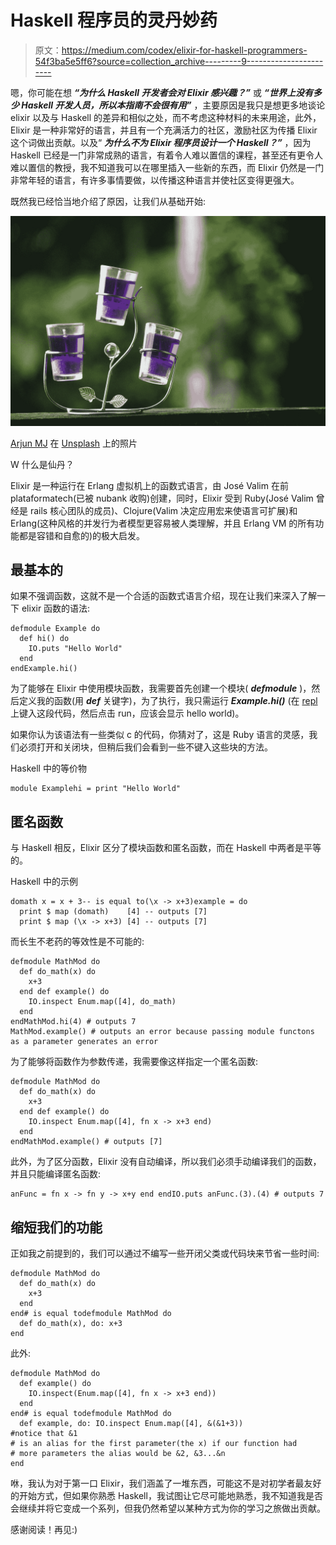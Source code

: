 # Haskell 程序员的灵丹妙药

> 原文：<https://medium.com/codex/elixir-for-haskell-programmers-54f3ba5e5ff6?source=collection_archive---------9----------------------->

嗯，你可能在想 ***“为什么 Haskell 开发者会对 Elixir 感兴趣？”*** 或 ***“世界上没有多少 Haskell 开发人员，所以本指南不会很有用”*** ，主要原因是我只是想更多地谈论 elixir 以及与 Haskell 的差异和相似之处，而不考虑这种材料的未来用途，此外，Elixir 是一种非常好的语言，并且有一个充满活力的社区，激励社区为传播 Elixir 这个词做出贡献。以及“ ***为什么不为 Elixir 程序员设计一个 Haskell？”*** ，因为 Haskell 已经是一门非常成熟的语言，有着令人难以置信的课程，甚至还有更令人难以置信的教授，我不知道我可以在哪里插入一些新的东西，而 Elixir 仍然是一门非常年轻的语言，有许多事情要做，以传播这种语言并使社区变得更强大。

既然我已经恰当地介绍了原因，让我们从基础开始:

![](img/beb24cc3af9cc0f6df50fcb317f8c2ec.png)

[Arjun MJ](https://unsplash.com/@arjun_mj?utm_source=medium&utm_medium=referral) 在 [Unsplash](https://unsplash.com?utm_source=medium&utm_medium=referral) 上的照片

W 什么是仙丹？

Elixir 是一种运行在 Erlang 虚拟机上的函数式语言，由 José Valim 在前 plataformatech(已被 nubank 收购)创建，同时，Elixir 受到 Ruby(José Valim 曾经是 rails 核心团队的成员)、Clojure(Valim 决定应用宏来使语言可扩展)和 Erlang(这种风格的并发行为者模型更容易被人类理解，并且 Erlang VM 的所有功能都是容错和自愈的)的极大启发。

## 最基本的

如果不强调函数，这就不是一个合适的函数式语言介绍，现在让我们来深入了解一下 elixir 函数的语法:

```
defmodule Example do 
  def hi() do 
    IO.puts "Hello World"
  end
endExample.hi()
```

为了能够在 Elixir 中使用模块函数，我需要首先创建一个模块( ***defmodule*** )，然后定义我的函数(用 ***def*** 关键字)，为了执行，我只需运行 ***Example.hi()*** (在 [repl](https://replit.com/languages/elixir) 上键入这段代码，然后点击 run，应该会显示 hello world)。

如果你认为该语法有一些类似 c 的代码，你猜对了，这是 Ruby 语言的灵感，我们必须打开和关闭块，但稍后我们会看到一些不键入这些块的方法。

Haskell 中的等价物

```
module Examplehi = print "Hello World"
```

## 匿名函数

与 Haskell 相反，Elixir 区分了模块函数和匿名函数，而在 Haskell 中两者是平等的。

Haskell 中的示例

```
domath x = x + 3-- is equal to(\x -> x+3)example = do
  print $ map (domath)    [4] -- outputs [7]
  print $ map (\x -> x+3) [4] -- outputs [7]
```

而长生不老药的等效性是不可能的:

```
defmodule MathMod do 
  def do_math(x) do 
    x+3
  end def example() do 
    IO.inspect Enum.map([4], do_math)
  end
endMathMod.hi(4) # outputs 7
MathMod.example() # outputs an error because passing module functons as a parameter generates an error
```

为了能够将函数作为参数传递，我需要像这样指定一个匿名函数:

```
defmodule MathMod do 
  def do_math(x) do 
    x+3
  end def example() do 
    IO.inspect Enum.map([4], fn x -> x+3 end)
  end
endMathMod.example() # outputs [7]
```

此外，为了区分函数，Elixir 没有自动编译，所以我们必须手动编译我们的函数，并且只能编译匿名函数:

```
anFunc = fn x -> fn y -> x+y end endIO.puts anFunc.(3).(4) # outputs 7
```

## 缩短我们的功能

正如我之前提到的，我们可以通过不编写一些开闭父类或代码块来节省一些时间:

```
defmodule MathMod do 
  def do_math(x) do 
    x+3
  end
end# is equal todefmodule MathMod do 
  def do_math(x), do: x+3
end
```

此外:

```
defmodule MathMod do 
  def example() do 
    IO.inspect(Enum.map([4], fn x -> x+3 end))
  end
end# is equal todefmodule MathMod do 
  def example, do: IO.inspect Enum.map([4], &(&1+3)) 
#notice that &1 
# is an alias for the first parameter(the x) if our function had 
# more parameters the alias would be &2, &3...&n
end
```

咻，我认为对于第一口 Elixir，我们涵盖了一堆东西，可能这不是对初学者最友好的开始方式，但如果你熟悉 Haskell，我试图让它尽可能地熟悉，我不知道我是否会继续并将它变成一个系列，但我仍然希望以某种方式为你的学习之旅做出贡献。

感谢阅读！再见:)